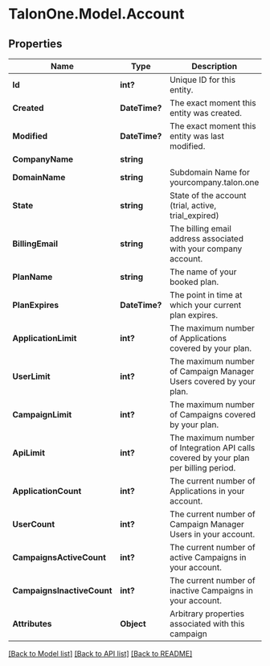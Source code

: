 # TalonOne.Model.Account
## Properties

Name | Type | Description | Notes
------------ | ------------- | ------------- | -------------
**Id** | **int?** | Unique ID for this entity. | 
**Created** | **DateTime?** | The exact moment this entity was created. | 
**Modified** | **DateTime?** | The exact moment this entity was last modified. | 
**CompanyName** | **string** |  | 
**DomainName** | **string** | Subdomain Name for yourcompany.talon.one | 
**State** | **string** | State of the account (trial, active, trial_expired) | 
**BillingEmail** | **string** | The billing email address associated with your company account. | 
**PlanName** | **string** | The name of your booked plan. | [optional] 
**PlanExpires** | **DateTime?** | The point in time at which your current plan expires. | [optional] 
**ApplicationLimit** | **int?** | The maximum number of Applications covered by your plan. | [optional] 
**UserLimit** | **int?** | The maximum number of Campaign Manager Users covered by your plan. | [optional] 
**CampaignLimit** | **int?** | The maximum number of Campaigns covered by your plan. | [optional] 
**ApiLimit** | **int?** | The maximum number of Integration API calls covered by your plan per billing period. | [optional] 
**ApplicationCount** | **int?** | The current number of Applications in your account. | 
**UserCount** | **int?** | The current number of Campaign Manager Users in your account. | 
**CampaignsActiveCount** | **int?** | The current number of active Campaigns in your account. | 
**CampaignsInactiveCount** | **int?** | The current number of inactive Campaigns in your account. | 
**Attributes** | **Object** | Arbitrary properties associated with this campaign | [optional] 

[[Back to Model list]](../README.md#documentation-for-models) [[Back to API list]](../README.md#documentation-for-api-endpoints) [[Back to README]](../README.md)

